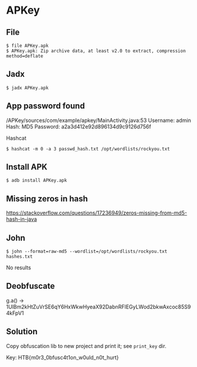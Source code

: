 # APKey

## File
```
$ file APKey.apk
$ APKey.apk: Zip archive data, at least v2.0 to extract, compression method=deflate
```

## Jadx
```
$ jadx APKey.apk
```

## App password found
/APKey/sources/com/example/apkey/MainActivity.java:53
Username: admin
Hash: MD5
Password: a2a3d412e92d896134d9c9126d756f

Hashcat
```
$ hashcat -m 0 -a 3 passwd_hash.txt /opt/wordlists/rockyou.txt
```

## Install APK
```
$ adb install APKey.apk
```

## Missing zeros in hash
https://stackoverflow.com/questions/17236949/zeros-missing-from-md5-hash-in-java

## John
```
$ john --format=raw-md5 --wordlist=/opt/wordlists/rockyou.txt hashes.txt
```

No results

## Deobfuscate
g.a() -> 1UlBm2kHtZuVrSE6qY6HxWkwHyeaX92DabnRFlEGyLWod2bkwAxcoc85S94kFpV1

## Solution
Copy obfuscation lib to new project and print it; see `print_key` dir.

Key:
HTB{m0r3_0bfusc4t1on_w0uld_n0t_hurt}
